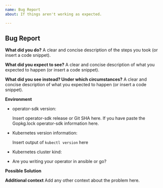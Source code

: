 ```yaml
---
name: Bug Report
about: If things aren't working as expected.

---
```


## Bug Report

<!-- 
Thanks for filing an issue! Before hitting the button, please answer these questions.

Fill in as much of the template below as you can. If you leave out information, we can't help you as well.
-->

**What did you do?**
A clear and concise description of the steps you took (or insert a code snippet).

**What did you expect to see?**
A clear and concise description of what you expected to happen (or insert a code snippet).

**What did you see instead? Under which circumstances?**
A clear and concise description of what you expected to happen (or insert a code snippet).


**Environment**
* operator-sdk version:

  Insert operator-sdk release or Git SHA here. If you have paste the Gopkg.lock operator-sdk information here. 

* Kubernetes version information:

  Insert output of `kubectl version` here

* Kubernetes cluster kind: 

* Are you writing your operator in ansible or go?

**Possible Solution**
<!--- Only if you have suggestions on a fix for the bug -->

**Additional context**
Add any other context about the problem here.
